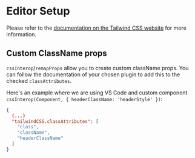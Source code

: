 # Editor Setup

Please refer to the [documentation on the Tailwind CSS website](https://tailwindcss.com/docs/editor-setup) for more information.

## Custom ClassName props

`cssInterop`/`remapProps` allow you to create custom className props. You can follow the documentation of your chosen plugin to add this to the checked `classAttributes`.

Here's an example where we are using VS Code and custom component `cssInterop(Component, { headerClassName: 'headerStyle' })`:

```json
{
  (...)
  "tailwindCSS.classAttributes": [
    "class",
    "className",
    "headerClassName"
  ]
}
```
